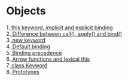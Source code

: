 # Objects

1.[ this keyword, implicit and explicit binding](./this.md) </br>
2.[ Difference between call(), apply() and bind()](./diffCAB.md) </br>
3.[ new keyword](./new.md) </br>
4.[ Default binding](./defaultBinding.md)</br>
5.[ Binding precedence](./bindingPrecedence.md) </br>
6.[ Arrow functions and lexical this](./lexThis.md) </br>
7.[ class Keyword](./class.md) </br>
8.[ Prototypes](./Prototypes.md) 
